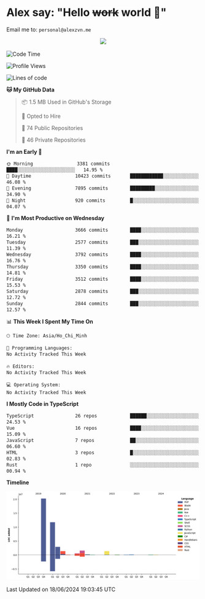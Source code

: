 # Alex say: "Hello ~~work~~ world 🐾"
Email me to: `personal@alexzvn.me`


<p align=center>
  <a href="https://skillicons.dev">
    <img src="https://skillicons.dev/icons?i=ts,js,php,nodejs,bun,vue,nuxt,react,svelte,tauri,laravel,rust,mongodb,docker,electron,redis,rabbitmq,tailwind,git,cloudflare,elysia,mysql,nginx,rollupjs,sentry,ubuntu,yarn,html,css,vite" />
  </a>
</p>

<!--START_SECTION:waka-->
![Code Time](http://img.shields.io/badge/Code%20Time-1%2C066%20hrs%2055%20mins-blue)

![Profile Views](http://img.shields.io/badge/Profile%20Views-30-blue)

![Lines of code](https://img.shields.io/badge/From%20Hello%20World%20I%27ve%20Written-40.4%20million%20lines%20of%20code-blue)

**🐱 My GitHub Data** 

> 📦 1.5 MB Used in GitHub's Storage 
 > 
> 💼 Opted to Hire
 > 
> 📜 74 Public Repositories 
 > 
> 🔑 46 Private Repositories 
 > 
**I'm an Early 🐤** 

```text
🌞 Morning                3381 commits        ████░░░░░░░░░░░░░░░░░░░░░   14.95 % 
🌆 Daytime                10423 commits       ████████████░░░░░░░░░░░░░   46.08 % 
🌃 Evening                7895 commits        █████████░░░░░░░░░░░░░░░░   34.90 % 
🌙 Night                  920 commits         █░░░░░░░░░░░░░░░░░░░░░░░░   04.07 % 
```
📅 **I'm Most Productive on Wednesday** 

```text
Monday                   3666 commits        ████░░░░░░░░░░░░░░░░░░░░░   16.21 % 
Tuesday                  2577 commits        ███░░░░░░░░░░░░░░░░░░░░░░   11.39 % 
Wednesday                3792 commits        ████░░░░░░░░░░░░░░░░░░░░░   16.76 % 
Thursday                 3350 commits        ████░░░░░░░░░░░░░░░░░░░░░   14.81 % 
Friday                   3512 commits        ████░░░░░░░░░░░░░░░░░░░░░   15.53 % 
Saturday                 2878 commits        ███░░░░░░░░░░░░░░░░░░░░░░   12.72 % 
Sunday                   2844 commits        ███░░░░░░░░░░░░░░░░░░░░░░   12.57 % 
```


📊 **This Week I Spent My Time On** 

```text
🕑︎ Time Zone: Asia/Ho_Chi_Minh

💬 Programming Languages: 
No Activity Tracked This Week

🔥 Editors: 
No Activity Tracked This Week

💻 Operating System: 
No Activity Tracked This Week
```

**I Mostly Code in TypeScript** 

```text
TypeScript               26 repos            ██████░░░░░░░░░░░░░░░░░░░   24.53 % 
Vue                      16 repos            ████░░░░░░░░░░░░░░░░░░░░░   15.09 % 
JavaScript               7 repos             ██░░░░░░░░░░░░░░░░░░░░░░░   06.60 % 
HTML                     3 repos             █░░░░░░░░░░░░░░░░░░░░░░░░   02.83 % 
Rust                     1 repo              ░░░░░░░░░░░░░░░░░░░░░░░░░   00.94 % 
```



**Timeline**

![Lines of Code chart](https://raw.githubusercontent.com/alexzvn/alexzvn/main/assets/bar_graph.png)


 Last Updated on 18/06/2024 19:03:45 UTC
<!--END_SECTION:waka-->

